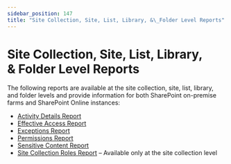 ```yaml
---
sidebar_position: 147
title: "Site Collection, Site, List, Library, &\_Folder Level Reports"
---
```


# Site Collection, Site, List, Library, & Folder Level Reports

The following reports are available at the site collection, site, list, library, and folder levels and provide information for both SharePoint on-premise farms and SharePoint Online instances:

* [Activity Details Report](ActivityDetails "Activity Details Report")
* [Effective Access Report](EffectiveAccess "Effective Access Report")
* [Exceptions Report](Exceptions "Exceptions Report")
* [Permissions Report](Permissions "Permissions Report")
* [Sensitive Content Report](SensitiveContent "Sensitive Content Report")
* [Site Collection Roles Report](SiteCollectionRoles "Site Collection Roles Report") – Available only at the site collection level